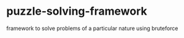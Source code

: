 puzzle-solving-framework
========================

framework to solve problems of a particular nature using bruteforce
